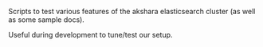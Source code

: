 Scripts to test various features of the akshara elasticsearch cluster (as well as some sample docs).

Useful during development to tune/test our setup.
